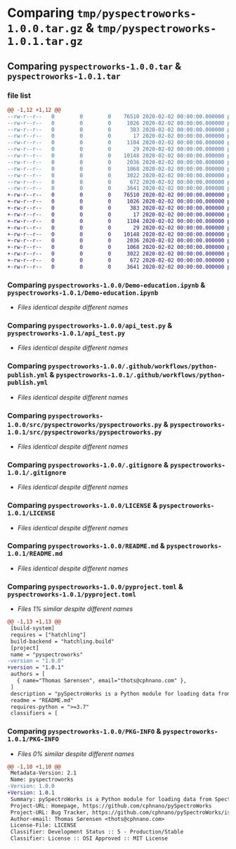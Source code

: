 # Comparing `tmp/pyspectroworks-1.0.0.tar.gz` & `tmp/pyspectroworks-1.0.1.tar.gz`

## Comparing `pyspectroworks-1.0.0.tar` & `pyspectroworks-1.0.1.tar`

### file list

```diff
@@ -1,12 +1,12 @@
--rw-r--r--   0        0        0    76510 2020-02-02 00:00:00.000000 pyspectroworks-1.0.0/Demo-education.ipynb
--rw-r--r--   0        0        0     1026 2020-02-02 00:00:00.000000 pyspectroworks-1.0.0/api_test.py
--rw-r--r--   0        0        0      383 2020-02-02 00:00:00.000000 pyspectroworks-1.0.0/environment.yml
--rw-r--r--   0        0        0       17 2020-02-02 00:00:00.000000 pyspectroworks-1.0.0/requirements.txt
--rw-r--r--   0        0        0     1104 2020-02-02 00:00:00.000000 pyspectroworks-1.0.0/.github/workflows/python-publish.yml
--rw-r--r--   0        0        0       29 2020-02-02 00:00:00.000000 pyspectroworks-1.0.0/src/pyspectroworks/__init__.py
--rw-r--r--   0        0        0    10148 2020-02-02 00:00:00.000000 pyspectroworks-1.0.0/src/pyspectroworks/pyspectroworks.py
--rw-r--r--   0        0        0     2036 2020-02-02 00:00:00.000000 pyspectroworks-1.0.0/.gitignore
--rw-r--r--   0        0        0     1068 2020-02-02 00:00:00.000000 pyspectroworks-1.0.0/LICENSE
--rw-r--r--   0        0        0     3022 2020-02-02 00:00:00.000000 pyspectroworks-1.0.0/README.md
--rw-r--r--   0        0        0      672 2020-02-02 00:00:00.000000 pyspectroworks-1.0.0/pyproject.toml
--rw-r--r--   0        0        0     3641 2020-02-02 00:00:00.000000 pyspectroworks-1.0.0/PKG-INFO
+-rw-r--r--   0        0        0    76510 2020-02-02 00:00:00.000000 pyspectroworks-1.0.1/Demo-education.ipynb
+-rw-r--r--   0        0        0     1026 2020-02-02 00:00:00.000000 pyspectroworks-1.0.1/api_test.py
+-rw-r--r--   0        0        0      383 2020-02-02 00:00:00.000000 pyspectroworks-1.0.1/environment.yml
+-rw-r--r--   0        0        0       17 2020-02-02 00:00:00.000000 pyspectroworks-1.0.1/requirements.txt
+-rw-r--r--   0        0        0     1104 2020-02-02 00:00:00.000000 pyspectroworks-1.0.1/.github/workflows/python-publish.yml
+-rw-r--r--   0        0        0       29 2020-02-02 00:00:00.000000 pyspectroworks-1.0.1/src/pyspectroworks/__init__.py
+-rw-r--r--   0        0        0    10148 2020-02-02 00:00:00.000000 pyspectroworks-1.0.1/src/pyspectroworks/pyspectroworks.py
+-rw-r--r--   0        0        0     2036 2020-02-02 00:00:00.000000 pyspectroworks-1.0.1/.gitignore
+-rw-r--r--   0        0        0     1068 2020-02-02 00:00:00.000000 pyspectroworks-1.0.1/LICENSE
+-rw-r--r--   0        0        0     3022 2020-02-02 00:00:00.000000 pyspectroworks-1.0.1/README.md
+-rw-r--r--   0        0        0      672 2020-02-02 00:00:00.000000 pyspectroworks-1.0.1/pyproject.toml
+-rw-r--r--   0        0        0     3641 2020-02-02 00:00:00.000000 pyspectroworks-1.0.1/PKG-INFO
```

### Comparing `pyspectroworks-1.0.0/Demo-education.ipynb` & `pyspectroworks-1.0.1/Demo-education.ipynb`

 * *Files identical despite different names*

### Comparing `pyspectroworks-1.0.0/api_test.py` & `pyspectroworks-1.0.1/api_test.py`

 * *Files identical despite different names*

### Comparing `pyspectroworks-1.0.0/.github/workflows/python-publish.yml` & `pyspectroworks-1.0.1/.github/workflows/python-publish.yml`

 * *Files identical despite different names*

### Comparing `pyspectroworks-1.0.0/src/pyspectroworks/pyspectroworks.py` & `pyspectroworks-1.0.1/src/pyspectroworks/pyspectroworks.py`

 * *Files identical despite different names*

### Comparing `pyspectroworks-1.0.0/.gitignore` & `pyspectroworks-1.0.1/.gitignore`

 * *Files identical despite different names*

### Comparing `pyspectroworks-1.0.0/LICENSE` & `pyspectroworks-1.0.1/LICENSE`

 * *Files identical despite different names*

### Comparing `pyspectroworks-1.0.0/README.md` & `pyspectroworks-1.0.1/README.md`

 * *Files identical despite different names*

### Comparing `pyspectroworks-1.0.0/pyproject.toml` & `pyspectroworks-1.0.1/pyproject.toml`

 * *Files 1% similar despite different names*

```diff
@@ -1,13 +1,13 @@
 [build-system]
 requires = ["hatchling"]
 build-backend = "hatchling.build"
 [project]
 name = "pyspectroworks"
-version = "1.0.0"
+version = "1.0.1"
 authors = [
   { name="Thomas Sørensen", email="thots@cphnano.com" },
 ]
 description = "pySpectroWorks is a Python module for loading data from SpectroWorks™."
 readme = "README.md"
 requires-python = ">=3.7"
 classifiers = [
```

### Comparing `pyspectroworks-1.0.0/PKG-INFO` & `pyspectroworks-1.0.1/PKG-INFO`

 * *Files 0% similar despite different names*

```diff
@@ -1,10 +1,10 @@
 Metadata-Version: 2.1
 Name: pyspectroworks
-Version: 1.0.0
+Version: 1.0.1
 Summary: pySpectroWorks is a Python module for loading data from SpectroWorks™.
 Project-URL: Homepage, https://github.com/cphnano/pySpectroWorks
 Project-URL: Bug Tracker, https://github.com/cphnano/pySpectroWorks/issues
 Author-email: Thomas Sørensen <thots@cphnano.com>
 License-File: LICENSE
 Classifier: Development Status :: 5 - Production/Stable
 Classifier: License :: OSI Approved :: MIT License
```


